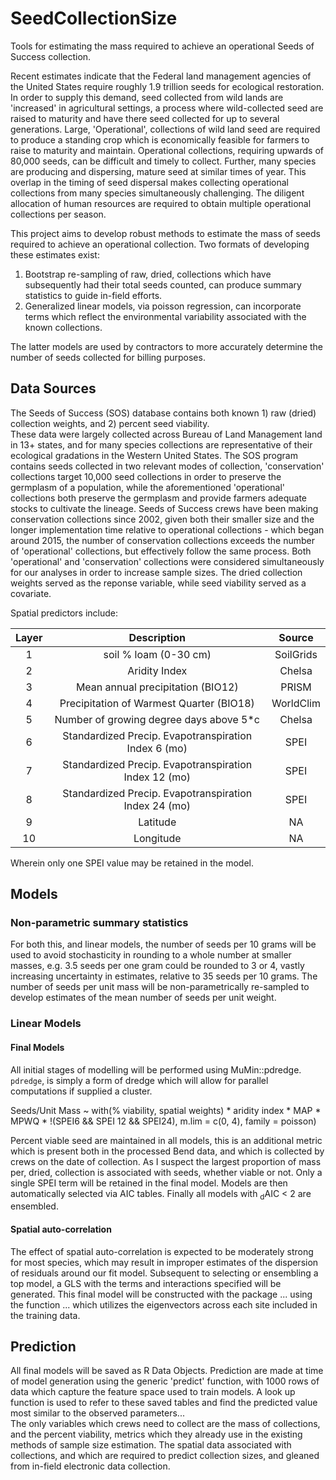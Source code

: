 # SeedCollectionSize
Tools for estimating the mass required to achieve an operational Seeds of Success collection.

Recent estimates indicate that the Federal land management agencies of the United States require roughly 1.9 trillion seeds for ecological restoration.
In order to supply this demand, seed collected from wild lands are 'increased' in agricultural settings, a process where wild-collected seed are raised to maturity and have there seed collected for up to several generations.
Large, 'Operational', collections of wild land seed are required to produce a standing crop which is economically feasible for farmers to raise to maturity and maintain.
Operational collections, requiring upwards of 80,000 seeds, can be difficult and timely to collect.
Further, many species are producing and dispersing, mature seed at similar times of year. 
This overlap in the timing of seed dispersal makes collecting operational collections from many species simultaneously challenging. 
The diligent allocation of human resources are required to obtain multiple operational collections per season.

This project aims to develop robust methods to estimate the mass of seeds required to achieve an operational collection. Two formats of developing these estimates exist:

1) Bootstrap re-sampling of raw, dried, collections which have subsequently had their total seeds counted, can produce summary statistics to guide in-field efforts. 
2) Generalized linear models, via poisson regression, can incorporate terms which reflect the environmental variability associated with the known collections. 

The latter models are used by contractors to more accurately determine the number of seeds collected for billing purposes.

## Data Sources

The Seeds of Success (SOS) database contains both known 1) raw (dried) collection weights, and 2) percent seed viability.   
These data were largely collected across Bureau of Land Management land in 13+ states, and for many species collections are representative of their ecological gradations in the Western United States. 
The SOS program contains seeds collected in two relevant modes of collection, 'conservation' collections target 10,000 seed collections in order to preserve the germplasm of a population, while the aforementioned 'operational' collections both preserve the germplasm and provide farmers adequate stocks to cultivate the lineage. 
Seeds of Success crews have been making conservation collections since 2002, given both their smaller size and the longer implementation time relative to operational collections - which began around 2015, the number of conservation collections exceeds the number of 'operational' collections, but effectively follow the same process. 
Both 'operational' and 'conservation' collections were considered simultaneously for our analyses in order to increase sample sizes. 
The dried collection weights served as the reponse variable, while seed viability served as a covariate. 

Spatial predictors include:   

| Layer |                       Description                       |              Source                   | 
| :---: | :-----------------------------------------------------: | :-----------------------------------: |
|   1   |                   soil % loam  (0-30 cm)                |              SoilGrids                |
|   2   |                     Aridity Index                       |               Chelsa                  |
|   3   |             Mean annual precipitation (BIO12)           |                PRISM                  |
|   4   |         Precipitation of Warmest Quarter (BIO18)        |              WorldClim                |
|   5   |           Number of growing degree days above 5*c       |               Chelsa                  |
|   6   |  Standardized Precip. Evapotranspiration Index   6 (mo) |                SPEI                   |
|   7   |  Standardized Precip. Evapotranspiration Index  12 (mo) |                SPEI                   |
|   8   |  Standardized Precip. Evapotranspiration Index  24 (mo) |                SPEI                   |
|   9   |                      Latitude                           |                 NA                    |
|  10   |                     Longitude                           |                 NA                    |

Wherein only one SPEI value may be retained in the model.   

## Models

### Non-parametric summary statistics
For both this, and linear models, the number of seeds per 10 grams will be used to avoid stochasticity in rounding to a whole number at smaller masses, e.g. 3.5 seeds per one gram could be rounded to 3 or 4, vastly increasing uncertainty in estimates, relative to 35 seeds per 10 grams. 
The number of seeds per unit mass will be non-parametrically re-sampled to develop estimates of the mean number of seeds per unit weight.

### Linear Models

#### Final Models

All initial stages of modelling will be performed using MuMin::pdredge. 
`pdredge`, is simply a form of dredge which will allow for parallel computations if supplied a cluster. 

Seeds/Unit Mass ~ with(% viability, spatial weights) * aridity index * MAP * MPWQ * !(SPEI6 && SPEI 12 && SPEI24),  m.lim = c(0, 4), family = poisson)

Percent viable seed are maintained in all models, this is an additional metric which is present both in the processed Bend data, and which is collected by crews on the date of collection. 
As I suspect the largest proportion of mass per, dried, collection is associated with seeds, whether viable or not. 
Only a single SPEI term will be retained in the final model. 
Models are then automatically selected via AIC tables.
Finally all models with <sub>d</sub>AIC < 2 are ensembled. 

#### Spatial auto-correlation

The effect of spatial auto-correlation is expected to be moderately strong for most species, which may result in improper estimates of the dispersion of residuals around our fit model. 
Subsequent to selecting or ensembling a top model, a GLS with the terms and interactions specified will be generated. 
This final model will be constructed with the package ... using the function ... which utilizes the eigenvectors across each site included in the training data. 

## Prediction

All final models will be saved as R Data Objects. 
Prediction are made at time of model generation using the generic 'predict' function, with 1000 rows of data which capture the feature space used to train models. 
A look up function is used to refer to these saved tables and find the predicted value most similar to the observed  parameters...  
The only variables which crews need to collect are the mass of collections, and the percent viability, metrics which they already use in the existing methods of sample size estimation. 
The spatial data associated with collections, and which are required to predict collection sizes, and gleaned from in-field electronic data collection. 

